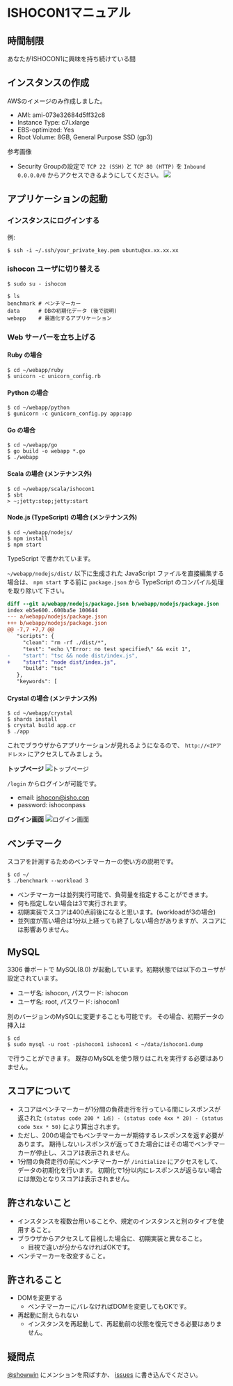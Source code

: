 # ISHOCON1マニュアル
## 時間制限
あなたがISHOCON1に興味を持ち続けている間

## インスタンスの作成
AWSのイメージのみ作成しました。
* AMI: ami-073e32684d5ff32c8
* Instance Type: c7i.xlarge
* EBS-optimized: Yes
* Root Volume: 8GB, General Purpose SSD (gp3)

参考画像
* Security Groupの設定で `TCP 22 (SSH)` と `TCP 80 (HTTP)` を `Inbound 0.0.0.0/0` からアクセスできるようにしてください。
![](https://raw.githubusercontent.com/showwin/ISHOCON1/master/doc/images/instance3.png)

## アプリケーションの起動
### インスタンスにログインする
例:
```
$ ssh -i ~/.ssh/your_private_key.pem ubuntu@xx.xx.xx.xx
```

### ishocon ユーザに切り替える
```
$ sudo su - ishocon
```

```
$ ls
benchmark # ベンチマーカー
data      # DBの初期化データ (後で説明)
webapp    # 最適化するアプリケーション
```

### Web サーバーを立ち上げる
#### Ruby の場合
```
$ cd ~/webapp/ruby
$ unicorn -c unicorn_config.rb
```

#### Python の場合
```
$ cd ~/webapp/python
$ gunicorn -c gunicorn_config.py app:app
```

#### Go の場合
```
$ cd ~/webapp/go
$ go build -o webapp *.go
$ ./webapp
```

#### Scala の場合 (メンテナンス外)
```
$ cd ~/webapp/scala/ishocon1
$ sbt
> ~;jetty:stop;jetty:start
```

#### Node.js (TypeScript) の場合 (メンテナンス外)
```
$ cd ~/webapp/nodejs/
$ npm install
$ npm start
```

TypeScript で書かれています。

`~/webapp/nodejs/dist/` 以下に生成された JavaScript ファイルを直接編集する場合は、 `npm start` する前に `package.json` から TypeScript のコンパイル処理を取り除いて下さい。

```diff
diff --git a/webapp/nodejs/package.json b/webapp/nodejs/package.json
index eb5e600..600ba5e 100644
--- a/webapp/nodejs/package.json
+++ b/webapp/nodejs/package.json
@@ -7,7 +7,7 @@
   "scripts": {
     "clean": "rm -rf ./dist/*",
     "test": "echo \"Error: no test specified\" && exit 1",
-    "start": "tsc && node dist/index.js",
+    "start": "node dist/index.js",
     "build": "tsc"
   },
   "keywords": [
```


#### Crystal の場合 (メンテナンス外)
```
$ cd ~/webapp/crystal
$ shards install
$ crystal build app.cr
$ ./app
```

これでブラウザからアプリケーションが見れるようになるので、 `http://<IPアドレス>` にアクセスしてみましょう。

**トップページ**
![トップページ](https://raw.githubusercontent.com/showwin/ISHOCON1/master/doc/images/top.png)

`/login` からログインが可能です。
* email: ishocon@isho.con
* password: ishoconpass

**ログイン画面**
![ログイン画面](https://raw.githubusercontent.com/showwin/ISHOCON1/master/doc/images/login.png)


## ベンチマーク
スコアを計測するためのベンチマーカーの使い方の説明です。
```
$ cd ~/
$ ./benchmark --workload 3
```
* ベンチマーカーは並列実行可能で、負荷量を指定することができます。
* 何も指定しない場合は3で実行されます。
* 初期実装でスコアは400点前後になると思います。(workloadが3の場合)
* 並列度が高い場合は1分以上経っても終了しない場合がありますが、スコアには影響ありません。

## MySQL
3306 番ポートで MySQL(8.0) が起動しています。初期状態では以下のユーザが設定されています。
* ユーザ名: ishocon, パスワード: ishocon
* ユーザ名: root, パスワード: ishocon1

別のバージョンのMySQLに変更することも可能です。
その場合、初期データの挿入は
```
$ cd
$ sudo mysql -u root -pishocon1 ishocon1 < ~/data/ishocon1.dump
```
で行うことができます。
既存のMySQLを使う限りはこれを実行する必要はありません。

## スコアについて
* スコアはベンチマーカーが1分間の負荷走行を行っている間にレスポンスが返された
`(status code 200 * 1点) - (status code 4xx * 20) - (status code 5xx * 50)`
により算出されます。
* ただし、200の場合でもベンチマーカーが期待するレスポンスを返す必要があります。
期待しないレスポンスが返ってきた場合にはその場でベンチマーカーが停止し、スコアは表示されません。
* 1分間の負荷走行の前にベンチマーカーが `/initialize` にアクセスをして、データの初期化を行います。
初期化で1分以内にレスポンスが返らない場合には無効となりスコアは表示されません。

## 許されないこと
* インスタンスを複数台用いることや、規定のインスタンスと別のタイプを使用すること。
* ブラウザからアクセスして目視した場合に、初期実装と異なること。
  * 目視で違いが分からなければOKです。
* ベンチマーカーを改変すること。

## 許されること
* DOMを変更する
  * ベンチマーカーにバレなければDOMを変更してもOKです。
* 再起動に耐えられない
  * インスタンスを再起動して、再起動前の状態を復元できる必要はありません。

## 疑問点
[@showwin](https://twitter.com/showwin) にメンションを飛ばすか、 [issues](https://github.com/showwin/ISHOCON1/issues) に書き込んでください。

